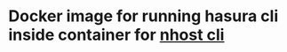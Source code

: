 # Docker image for running hasura cli inside container for [nhost cli](https://github.com/nhost/cli#readme)

